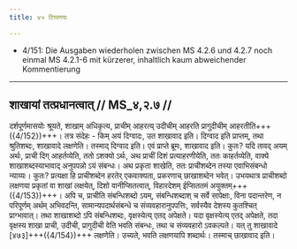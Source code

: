 ```yaml
---
title: ४५ टिप्पणयः

---
```

- 4/151: Die Ausgaben wiederholen zwischen MS 4.2.6 und 4.2.7 noch einmal MS 4.2.1-6 mit kürzerer, inhaltlich kaum abweichender Kommentierung
____________________________________________


## शाखायां तत्प्रधानत्वात् // MS_४,२.७ //

दर्शपूर्णमासयोः श्रूयते, शाखाम् अधिकृत्य, प्राचीम् आहरत्य् उदीचीम् आहरति प्रागुदीचीम् आहरतीति+++({4/152})+++। तत्र संदेहः - किम् अयं दिग्वादः, उत शाखावाद इति। दिग्वाद इति प्राप्तम्, तथा श्रुतिशब्दः, शाखावादे लक्षणेति। तस्माद् दिग्वाद इति। एवं प्राप्ते ब्रूमः, शाखावाद इति। कुतः? यदि तावद् अयम् अर्थः, प्राची दिग् आहर्तव्येति, ततो ऽशक्यो ऽर्थः, अथ प्राचीं दिशं प्रत्याहरणीयेति, ततः काहर्तव्येति, वाक्ये शाखाशब्दस्याभावाद् अनुपपन्नो ऽयं संबन्धः। अथ प्रकृता शाखेति, ततः प्राचीशब्देन तस्या एवाभिसंबन्धो न्याय्यः। कुतः? प्रत्यक्षा हि प्राचीशब्देन हरतेर् एकवाक्यता, प्रकरणाच् छाखाशब्देन भवेत्। उभयथात्र प्राचीशब्दो लक्षणया प्रकृतां वा शाखां लक्षयेत्, दिशो वानीप्सितत्वात्, विहारदेशम् ईप्सिततमं अयुक्तम्+++({4/153})+++।
अपि च, प्राचीति संबन्धिशब्दो ऽयम्, संबन्धिशब्दाश् च सर्वे सापेक्षाः, विना पदान्तरेण, न परिपूर्णम् अर्थम् अभिवदन्ति, सामान्यपदार्थसंबन्धे च संव्यवहारानुपपत्तिः, सर्वस्यैव देशस्य कुतश्चित् प्राग्भावात्। तथा शाखाशब्दो ऽपि संबन्धिशब्दः, वृक्षस्येत्य् एतद् अपेक्षते। यदा वृक्षस्येत्य् एतद् अपेक्षते, तदा वृक्षस्य शाखा प्राची, उदीची, प्रागुदीची वेति भवति संबन्धः, तथा च संव्यवहारो ऽवकल्पते। यत् तु शाखावादे [४७३]+++({4/154})+++ लक्षणेति। उच्यते, भवति लक्षणयापि शब्दार्थः। तस्माच् छाखावाद इति।
